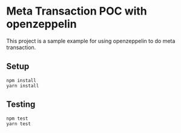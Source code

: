 # Meta Transaction POC with openzeppelin

This project is a sample example for using openzeppelin to do meta transaction.

## Setup

```shell
npm install
yarn install
```

## Testing
```shell
npm test
yarn test
```